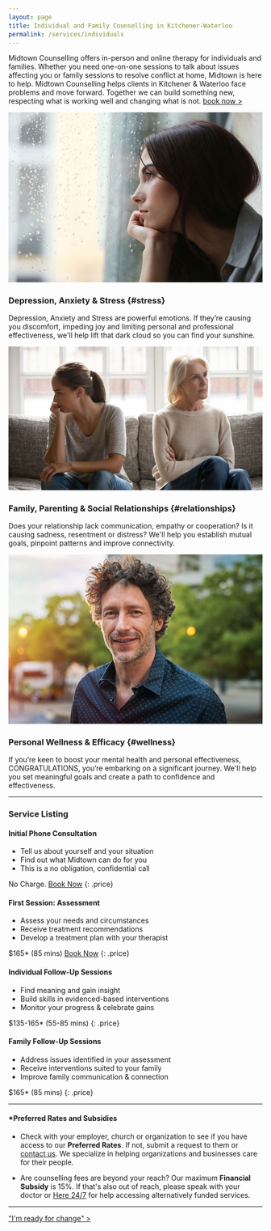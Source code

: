 ```yaml
---
layout: page
title: Individual and Family Counselling in Kitchener-Waterloo
permalink: /services/individuals
---
```


Midtown Counselling offers in-person and online therapy for individuals and families. Whether you need one-on-one sessions to talk about issues affecting you or family sessions to resolve conflict at home, Midtown is here to help. Midtown Counselling helps clients in Kitchener & Waterloo face problems and move forward. Together we can build something new, respecting what is working well and changing what is not. [book now >](/contact/)

<div class="service-item">
<div class="service-item-title">
<img src="/assets/images/rainy-window.jpg" alt="">
</div>
<div class="service-item-description" markdown="1">

### Depression, Anxiety & Stress {#stress}

Depression, Anxiety and Stress are powerful emotions. If they’re causing you discomfort, impeding joy and limiting personal and professional effectiveness, we'll help lift that dark cloud so you can find your sunshine.

</div>
</div>

<div class="service-item">
<div class="service-item-title">
<img src="/assets/images/two-on-couch.jpg" alt="">
</div>
<div class="service-item-description" markdown="1">

### Family, Parenting & Social Relationships {#relationships}

Does your relationship lack communication, empathy or cooperation? Is it causing sadness, resentment or distress? We'll help you establish mutual goals, pinpoint patterns and improve connectivity.

</div>
</div>

<div class="service-item">
<div class="service-item-title">
<img src="/assets/images/man-on-street.jpg" alt="">
</div>
<div class="service-item-description" markdown="1">

### Personal Wellness & Efficacy {#wellness}

If you’re keen to boost your mental health and personal effectiveness, CONGRATULATIONS, you’re embarking on a significant journey. We'll help you set meaningful goals and create a path to confidence and effectiveness.

</div>
</div>

---------------------------------

### Service Listing

<div class="listings">
<div class="service-listing" markdown="1">

#### Initial Phone Consultation
* Tell us about yourself and your situation
* Find out what Midtown can do for you
* This is a no obligation, confidential call

No Charge. [Book Now](/contact/)
{: .price}

</div>
<div class="service-listing" markdown="1">

#### First Session: Assessment
* Assess your needs and circumstances
* Receive treatment recommendations
* Develop a treatment plan with your therapist

$165* (85 mins) [Book Now](/contact/)
{: .price}

</div>
<div class="service-listing" markdown="1">

#### Individual Follow-Up Sessions
* Find meaning and gain insight
* Build skills in evidenced-based interventions
* Monitor your progress & celebrate gains

$135-165* (55-85 mins)
{: .price}

</div>
<div class="service-listing" markdown="1">

#### Family Follow-Up Sessions
* Address issues identified in your assessment
* Receive interventions suited to your family
* Improve family communication & connection

$165* (85 mins)
{: .price}

</div>
</div>

---------------------------

#### \*Preferred Rates and Subsidies

<div class="listings">
<div class="discount-listing" markdown="1">

- Check with your employer, church or organization to see if you have access to our **Preferred Rates**. If not, submit a request to them or [contact us](/contact/). We specialize in helping organizations and businesses care for their people.

</div>
<div class="discount-listing" markdown="1">

 - Are counselling fees are beyond your reach? Our maximum **Financial Subsidy** is 15%. If that's also out of reach, please speak with your doctor or [Here 24/7](https://here247.ca/) for help accessing alternatively funded services. 

</div>
</div>

-------------


["I'm ready for change" >](/contact/)